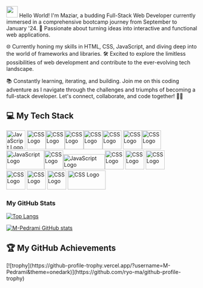 <img src="https://raw.githubusercontent.com/MartinHeinz/MartinHeinz/master/wave.gif" width="30px"> Hello World! I'm Maziar, a budding Full-Stack Web Developer currently immersed in a comprehensive bootcamp journey from September to January '24. 🚀 Passionate about turning ideas into interactive and functional web applications.

🌐 Currently honing my skills in HTML, CSS, JavaScript, and diving deep into the world of frameworks and libraries. 🛠️ Excited to explore the limitless possibilities of web development and contribute to the ever-evolving tech landscape.

📚 Constantly learning, iterating, and building. Join me on this coding adventure as I navigate through the challenges and triumphs of becoming a full-stack developer. Let's connect, collaborate, and code together! 💬✨

<h2>💻 My Tech Stack</h2>

<img src="https://cdn.worldvectorlogo.com/logos/javascript-1.svg" alt="JavaScript Logo" width="50" height="50"/> <img src="https://cdn.worldvectorlogo.com/logos/css-3.svg" alt="CSS Logo" width="50" height="50"/><img src="https://cdn.worldvectorlogo.com/logos/html-1.svg" alt="CSS Logo" width="50" height="50"/><img src="https://cdn.worldvectorlogo.com/logos/react-2.svg" alt="CSS Logo" width="50" height="50"/><img src="https://cdn.worldvectorlogo.com/logos/bootstrap-5-1.svg" alt="CSS Logo" width="50" height="50"/><img src="https://cdn.worldvectorlogo.com/logos/github-icon-2.svg" alt="CSS Logo" width="50" height="50"/> <img src="https://cdn.worldvectorlogo.com/logos/git-icon.svg" alt="CSS Logo" width="50" height="50"/><img src="https://cdn.worldvectorlogo.com/logos/visual-studio-code-1.svg" alt="CSS Logo" width="50" height="50"/> <br/>
<img src="https://cdn.worldvectorlogo.com/logos/rapid-api.svg" alt="JavaScript Logo" width="100" height="50"/><img src="https://cdn.worldvectorlogo.com/logos/python-5.svg" alt="CSS Logo" width="50" height="50"/><img src="https://cdn.worldvectorlogo.com/logos/nodejs-1.svg" alt="JavaScript Logo" width="110" height="40"/><img src="https://cdn.worldvectorlogo.com/logos/mongodb-icon-1.svg" alt="CSS Logo" width="50" height="50"/> <img src="https://cdn.worldvectorlogo.com/logos/photoshop-cc-7.svg" alt="CSS Logo" width="50" height="50"/> <img src="https://cdn.worldvectorlogo.com/logos/postman.svg" alt="CSS Logo" width="50" height="50"/> <br> <img src="https://cdn.worldvectorlogo.com/logos/npm.svg" alt="CSS Logo" width="50" height="50"/> <img src="https://cdn.worldvectorlogo.com/logos/strapi-2.svg" alt="CSS Logo" width="50" height="50"/> <img src="https://cdn.worldvectorlogo.com/logos/premiere-cc.svg" alt="CSS Logo" width="50" height="50"/> <img src="https://cdn.worldvectorlogo.com/logos/trello-logo.svg" alt="CSS Logo" width="100" height="50"/> 

<h3>My GitHub Stats</h3>

[![Top Langs](https://github-readme-stats.vercel.app/api/top-langs/?username=M-Pedrami&theme=radical)](https://github.com/anuraghazra/github-readme-stats)

[![M-Pedrami GitHub stats](https://github-readme-stats.vercel.app/api?username=M-Pedrami&theme=radical)](https://github.com/anuraghazra/github-readme-stats)

<h2>🏆 My GitHub Achievements</h2>
[![trophy](https://github-profile-trophy.vercel.app/?username=M-Pedrami&theme=onedark)](https://github.com/ryo-ma/github-profile-trophy)

<!---
M-Pedrami/M-Pedrami is a ✨ special ✨ repository because its `README.md` (this file) appears on your GitHub profile.
You can click the Preview link to take a look at your changes.
--->
